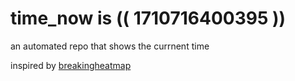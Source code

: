 # time_now is (( 1710716400395 ))

an automated repo that shows the currnent time

inspired by [breakingheatmap](https://github.com/breakingheatmap/breakingheatmap)
